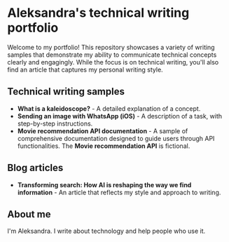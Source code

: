 # Aleksandra's technical writing portfolio

Welcome to my portfolio! This repository showcases a variety of writing samples that demonstrate my ability to communicate technical concepts clearly and engagingly. While the focus is on technical writing, you'll also find an article that captures my personal writing style.

## Technical writing samples

* **What is a kaleidoscope?** - A detailed explanation of a concept.
* **Sending an image with WhatsApp (iOS)** - A description of a task, with step-by-step instructions.
* **Movie recommendation API documentation** - A sample of comprehensive documentation designed to guide users through API functionalities. The **Movie recommendation API** is fictional.

## Blog articles

* **Transforming search: How AI is reshaping the way we find information** - An article that reflects my style and approach to writing.

## About me

I'm Aleksandra. I write about technology and help people who use it.